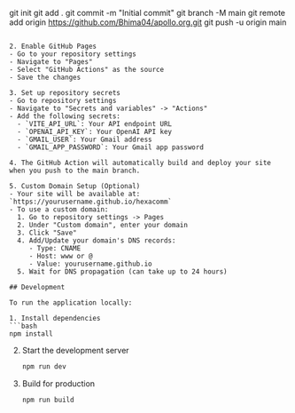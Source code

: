 git init
   git add .
   git commit -m "Initial commit"
   git branch -M main
   git remote add origin https://github.com/Bhima04/apollo.org.git
   git push -u origin main
   ```

2. Enable GitHub Pages
   - Go to your repository settings
   - Navigate to "Pages"
   - Select "GitHub Actions" as the source
   - Save the changes

3. Set up repository secrets
   - Go to repository settings
   - Navigate to "Secrets and variables" -> "Actions"
   - Add the following secrets:
     - `VITE_API_URL`: Your API endpoint URL
     - `OPENAI_API_KEY`: Your OpenAI API key
     - `GMAIL_USER`: Your Gmail address
     - `GMAIL_APP_PASSWORD`: Your Gmail app password

4. The GitHub Action will automatically build and deploy your site when you push to the main branch.

5. Custom Domain Setup (Optional)
   - Your site will be available at: `https://yourusername.github.io/hexacomm`
   - To use a custom domain:
     1. Go to repository settings -> Pages
     2. Under "Custom domain", enter your domain
     3. Click "Save"
     4. Add/Update your domain's DNS records:
        - Type: CNAME
        - Host: www or @
        - Value: yourusername.github.io
     5. Wait for DNS propagation (can take up to 24 hours)

## Development

To run the application locally:

1. Install dependencies
   ```bash
   npm install
   ```

2. Start the development server
   ```bash
   npm run dev
   ```

3. Build for production
   ```bash
   npm run build
